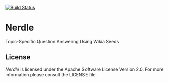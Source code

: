 [![Build Status](https://travis-ci.org/nerdle/nerdle.svg?branch=master)](https://travis-ci.org/nerdle/nerdle)

Nerdle
======

Topic-Specific Question Answering Using Wikia Seeds

## License

_Nerdle_ is licensed under the Apache Software License Version 2.0. For more
information please consult the LICENSE file.
